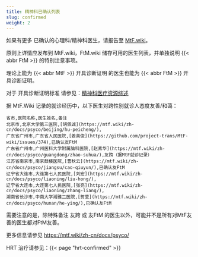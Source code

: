 ```yaml
---
title: 精神科已确认列表
slug: confirmed
weight: 2
---
```


如果有更多 已确认的心理科/精神科医生，请报告至 [MtF.wiki](https://mtf.wiki/zh-cn/docs/contributor-guide/)。

原则上详情应发布到 MtF.wiki，FtM.wiki 储存可用的医生列表，并单独说明 {{< abbr FtM >}} 的特别注意事项。

理论上能为 {{< abbr MtF >}} 开具诊断证明 的医生也能为 {{< abbr FtM >}} 开具诊断证明。

对于 开具诊断证明标准 请参见：[精神科医疗资源综述](https://mtf.wiki/zh-cn/docs/psyco/overview/)

据 MtF.Wiki 记录的就诊经历中，以下医生对跨性别就诊人态度友善/和蔼：

```csv
省市,医院名称,医生姓名,备注
北京市,北京大学第三医院,[胡佩诚](https://mtf.wiki/zh-cn/docs/psyco/beijing/hu-peicheng/),
广东省广州市,广东省人民医院,[姜美俊](https://github.com/project-trans/MtF-wiki/issues/374),已确认友FtM
广东省广州市,广州医科大学附属脑科医院,[赵素华](https://mtf.wiki/zh-cn/docs/psyco/guangdong/zhao-suhua/),友跨（据MtF就诊记录）
江苏省南京市,南京鼓楼医院,[曹秋云](https://mtf.wiki/zh-cn/docs/psyco/jiangsu/cao-qiuyun/),已确认友FtM
辽宁省大连市,大连第七人民医院,[刘宏](https://mtf.wiki/zh-cn/docs/psyco/liaoning/liu-hong/),
辽宁省大连市,大连第七人民医院,[张亮](https://mtf.wiki/zh-cn/docs/psyco/liaoning/zhang-liang/),
湖南省长沙市,中南大学湘雅二医院,[贺莹](https://mtf.wiki/zh-cn/docs/psyco/hunan/he-ying/),已确认友FtM
```
需要注意的是，除特殊备注 友跨 或 友FtM 的医生以外，可能并不是所有对MtF友善的医生都对FtM友善。

更多信息请参见 <https://mtf.wiki/zh-cn/docs/psyco/>

HRT 治疗请参见：{{< page "hrt-confirmed" >}}

